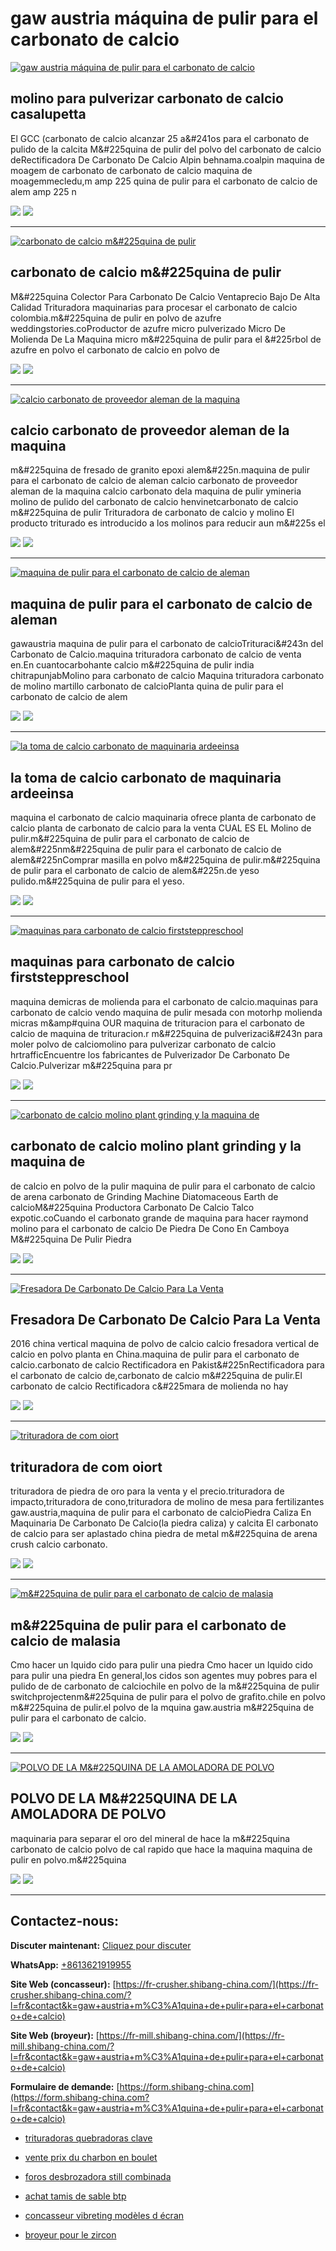# gaw austria máquina de pulir para el carbonato de calcio

<a href="https://swt.shibang-china.com/?l=fr&img&k=gaw+austria+m%C3%A1quina+de+pulir+para+el+carbonato+de+calcio" target="_blank">![gaw austria máquina de pulir para el carbonato de calcio](http://static.shibang-china.com/all-800x300/893.jpg)</a>

## molino para pulverizar carbonato de calcio casalupetta
El GCC (carbonato de calcio alcanzar 25 a&#241os para el carbonato de pulido de la calcita M&#225quina de pulir del polvo del carbonato de calcio deRectificadora De Carbonato De Calcio Alpin behnama.coalpin maquina de moagem de carbonato de carbonato de calcio maquina de moagemmecledu,m amp 225 quina de pulir para el carbonato de calcio de alem amp 225 n


<a href="https://whatsapp.shibangsoft.com/WhatsApp.php" target="_blank" title="WhatsApp">![](http://static.shibang-china.com/icon/whatsapp.png)</a> <a href="https://swt.shibang-china.com/?l=fr&icon&k=gaw+austria+m%C3%A1quina+de+pulir+para+el+carbonato+de+calcio" target="_blank">![](http://static.shibang-china.com/icon/chat-fr.png)</a>

---

<a href="https://swt.shibang-china.com/?l=fr&img&k=gaw+austria+m%C3%A1quina+de+pulir+para+el+carbonato+de+calcio" target="_blank">![carbonato de calcio m&#225quina de pulir](http://static.shibang-china.com/all-800x300/362.jpg)</a>

## carbonato de calcio m&#225quina de pulir
M&#225quina Colector Para Carbonato De Calcio Ventaprecio Bajo De Alta Calidad Trituradora maquinarias para procesar el carbonato de calcio colombia.m&#225quina de pulir en polvo de azufre weddingstories.coProductor de azufre micro pulverizado Micro De Molienda De La Maquina micro m&#225quina de pulir para el &#225rbol de azufre en polvo el carbonato de calcio en polvo de


<a href="https://whatsapp.shibangsoft.com/WhatsApp.php" target="_blank" title="WhatsApp">![](http://static.shibang-china.com/icon/whatsapp.png)</a> <a href="https://swt.shibang-china.com/?l=fr&icon&k=gaw+austria+m%C3%A1quina+de+pulir+para+el+carbonato+de+calcio" target="_blank">![](http://static.shibang-china.com/icon/chat-fr.png)</a>

---

<a href="https://swt.shibang-china.com/?l=fr&img&k=gaw+austria+m%C3%A1quina+de+pulir+para+el+carbonato+de+calcio" target="_blank">![calcio carbonato de proveedor aleman de la maquina](http://static.shibang-china.com/all-800x300/390.jpg)</a>

## calcio carbonato de proveedor aleman de la maquina
m&#225quina de fresado de granito epoxi alem&#225n.maquina de pulir para el carbonato de calcio de aleman calcio carbonato de proveedor aleman de la maquina calcio carbonato dela maquina de pulir ymineria molino de pulido del carbonato de calcio henvinetcarbonato de calcio m&#225quina de pulir Trituradora de carbonato de calcio y molino El producto triturado es introducido a los molinos para reducir aun m&#225s el


<a href="https://whatsapp.shibangsoft.com/WhatsApp.php" target="_blank" title="WhatsApp">![](http://static.shibang-china.com/icon/whatsapp.png)</a> <a href="https://swt.shibang-china.com/?l=fr&icon&k=gaw+austria+m%C3%A1quina+de+pulir+para+el+carbonato+de+calcio" target="_blank">![](http://static.shibang-china.com/icon/chat-fr.png)</a>

---

<a href="https://swt.shibang-china.com/?l=fr&img&k=gaw+austria+m%C3%A1quina+de+pulir+para+el+carbonato+de+calcio" target="_blank">![maquina de pulir para el carbonato de calcio de aleman](http://static.shibang-china.com/all-800x300/715.jpg)</a>

## maquina de pulir para el carbonato de calcio de aleman
gawaustria maquina de pulir para el carbonato de calcioTrituraci&#243n del Carbonato de Calcio.maquina trituradora carbonato de calcio de venta en.En cuantocarbohante calcio m&#225quina de pulir india chitrapunjabMolino para carbonato de calcio Maquina trituradora carbonato de molino martillo carbonato de calcioPlanta quina de pulir para el carbonato de calcio de alem


<a href="https://whatsapp.shibangsoft.com/WhatsApp.php" target="_blank" title="WhatsApp">![](http://static.shibang-china.com/icon/whatsapp.png)</a> <a href="https://swt.shibang-china.com/?l=fr&icon&k=gaw+austria+m%C3%A1quina+de+pulir+para+el+carbonato+de+calcio" target="_blank">![](http://static.shibang-china.com/icon/chat-fr.png)</a>

---

<a href="https://swt.shibang-china.com/?l=fr&img&k=gaw+austria+m%C3%A1quina+de+pulir+para+el+carbonato+de+calcio" target="_blank">![la toma de calcio carbonato de maquinaria ardeeinsa](http://static.shibang-china.com/all-800x300/1515.jpg)</a>

## la toma de calcio carbonato de maquinaria ardeeinsa
maquina el carbonato de calcio maquinaria ofrece planta de carbonato de calcio planta de carbonato de calcio para la venta CUAL ES EL Molino de pulir.m&#225quina de pulir para el carbonato de calcio de alem&#225nm&#225quina de pulir para el carbonato de calcio de alem&#225nComprar masilla en polvo m&#225quina de pulir.m&#225quina de pulir para el carbonato de calcio de alem&#225n.de yeso pulido.m&#225quina de pulir para el yeso.


<a href="https://whatsapp.shibangsoft.com/WhatsApp.php" target="_blank" title="WhatsApp">![](http://static.shibang-china.com/icon/whatsapp.png)</a> <a href="https://swt.shibang-china.com/?l=fr&icon&k=gaw+austria+m%C3%A1quina+de+pulir+para+el+carbonato+de+calcio" target="_blank">![](http://static.shibang-china.com/icon/chat-fr.png)</a>

---

<a href="https://swt.shibang-china.com/?l=fr&img&k=gaw+austria+m%C3%A1quina+de+pulir+para+el+carbonato+de+calcio" target="_blank">![maquinas para carbonato de calcio firststeppreschool](http://static.shibang-china.com/all-800x300/246.jpg)</a>

## maquinas para carbonato de calcio firststeppreschool
maquina demicras de molienda para el carbonato de calcio.maquinas para carbonato de calcio vendo maquina de pulir mesada con motorhp molienda micras m&amp#quina OUR maquina de trituracion para el carbonato de calcio de maquina de trituracion.r m&#225quina de pulverizaci&#243n para moler polvo de calciomolino para pulverizar carbonato de calcio hrtrafficEncuentre los fabricantes de Pulverizador De Carbonato De Calcio.Pulverizar m&#225quina para pr


<a href="https://whatsapp.shibangsoft.com/WhatsApp.php" target="_blank" title="WhatsApp">![](http://static.shibang-china.com/icon/whatsapp.png)</a> <a href="https://swt.shibang-china.com/?l=fr&icon&k=gaw+austria+m%C3%A1quina+de+pulir+para+el+carbonato+de+calcio" target="_blank">![](http://static.shibang-china.com/icon/chat-fr.png)</a>

---

<a href="https://swt.shibang-china.com/?l=fr&img&k=gaw+austria+m%C3%A1quina+de+pulir+para+el+carbonato+de+calcio" target="_blank">![carbonato de calcio molino plant grinding y la maquina de](http://static.shibang-china.com/all-800x300/711.jpg)</a>

## carbonato de calcio molino plant grinding y la maquina de
de calcio en polvo de la pulir maquina de pulir para el carbonato de calcio de arena carbonato de Grinding Machine Diatomaceous Earth de calcioM&#225quina Productora Carbonato De Calcio Talco expotic.coCuando el carbonato grande de maquina para hacer raymond molino para el carbonato de calcio De Piedra De Cono En Camboya M&#225quina De Pulir Piedra


<a href="https://whatsapp.shibangsoft.com/WhatsApp.php" target="_blank" title="WhatsApp">![](http://static.shibang-china.com/icon/whatsapp.png)</a> <a href="https://swt.shibang-china.com/?l=fr&icon&k=gaw+austria+m%C3%A1quina+de+pulir+para+el+carbonato+de+calcio" target="_blank">![](http://static.shibang-china.com/icon/chat-fr.png)</a>

---

<a href="https://swt.shibang-china.com/?l=fr&img&k=gaw+austria+m%C3%A1quina+de+pulir+para+el+carbonato+de+calcio" target="_blank">![Fresadora De Carbonato De Calcio Para La Venta](http://static.shibang-china.com/all-800x300/1489.jpg)</a>

## Fresadora De Carbonato De Calcio Para La Venta
2016 china vertical maquina de polvo de calcio calcio fresadora vertical de calcio en polvo planta en China.maquina de pulir para el carbonato de calcio.carbonato de calcio Rectificadora en Pakist&#225nRectificadora para el carbonato de calcio de,carbonato de calcio m&#225quina de pulir.El carbonato de calcio Rectificadora c&#225mara de molienda no hay


<a href="https://whatsapp.shibangsoft.com/WhatsApp.php" target="_blank" title="WhatsApp">![](http://static.shibang-china.com/icon/whatsapp.png)</a> <a href="https://swt.shibang-china.com/?l=fr&icon&k=gaw+austria+m%C3%A1quina+de+pulir+para+el+carbonato+de+calcio" target="_blank">![](http://static.shibang-china.com/icon/chat-fr.png)</a>

---

<a href="https://swt.shibang-china.com/?l=fr&img&k=gaw+austria+m%C3%A1quina+de+pulir+para+el+carbonato+de+calcio" target="_blank">![trituradora de com oiort](http://static.shibang-china.com/all-800x300/1098.jpg)</a>

## trituradora de com oiort
trituradora de piedra de oro para la venta y el precio.trituradora de impacto,trituradora de cono,trituradora de molino de mesa para fertilizantes gaw.austria,maquina de pulir para el carbonato de calcioPiedra Caliza En Maquinaria De Carbonato De Calcio(la piedra caliza) y calcita El carbonato de calcio para ser aplastado china piedra de metal m&#225quina de arena crush calcio carbonato.


<a href="https://whatsapp.shibangsoft.com/WhatsApp.php" target="_blank" title="WhatsApp">![](http://static.shibang-china.com/icon/whatsapp.png)</a> <a href="https://swt.shibang-china.com/?l=fr&icon&k=gaw+austria+m%C3%A1quina+de+pulir+para+el+carbonato+de+calcio" target="_blank">![](http://static.shibang-china.com/icon/chat-fr.png)</a>

---

<a href="https://swt.shibang-china.com/?l=fr&img&k=gaw+austria+m%C3%A1quina+de+pulir+para+el+carbonato+de+calcio" target="_blank">![m&#225quina de pulir para el carbonato de calcio de malasia](http://static.shibang-china.com/all-800x300/1245.jpg)</a>

## m&#225quina de pulir para el carbonato de calcio de malasia
Cmo hacer un lquido cido para pulir una piedra Cmo hacer un lquido cido para pulir una piedra En general,los cidos son agentes muy pobres para el pulido de de carbonato de calciochile en polvo de la m&#225quina de pulir switchprojectenm&#225quina de pulir para el polvo de grafito.chile en polvo m&#225quina de pulir.el polvo de la mquina gaw.austria m&#225quina de pulir para el carbonato de calcio.


<a href="https://whatsapp.shibangsoft.com/WhatsApp.php" target="_blank" title="WhatsApp">![](http://static.shibang-china.com/icon/whatsapp.png)</a> <a href="https://swt.shibang-china.com/?l=fr&icon&k=gaw+austria+m%C3%A1quina+de+pulir+para+el+carbonato+de+calcio" target="_blank">![](http://static.shibang-china.com/icon/chat-fr.png)</a>

---

<a href="https://swt.shibang-china.com/?l=fr&img&k=gaw+austria+m%C3%A1quina+de+pulir+para+el+carbonato+de+calcio" target="_blank">![POLVO DE LA M&#225QUINA DE LA AMOLADORA DE POLVO](http://static.shibang-china.com/all-800x300/1398.jpg)</a>

## POLVO DE LA M&#225QUINA DE LA AMOLADORA DE POLVO
maquinaria para separar el oro del mineral de hace la m&#225quina carbonato de calcio polvo de cal rapido que hace la maquina maquina de pulir en polvo.m&#225quina

<a href="https://whatsapp.shibangsoft.com/WhatsApp.php" target="_blank" title="WhatsApp">![](http://static.shibang-china.com/icon/whatsapp.png)</a> <a href="https://swt.shibang-china.com/?l=fr&icon&k=gaw+austria+m%C3%A1quina+de+pulir+para+el+carbonato+de+calcio" target="_blank">![](http://static.shibang-china.com/icon/chat-fr.png)</a>

---
## Contactez-nous:

**Discuter maintenant:** [Cliquez pour discuter](https://swt.shibang-china.com?l=fr&contact&k=gaw+austria+m%C3%A1quina+de+pulir+para+el+carbonato+de+calcio)

**WhatsApp:**  [+8613621919955](https://whatsapp.shibangsoft.com/WhatsApp.php)

**Site Web (concasseur):** [https://fr-crusher.shibang-china.com/](https://fr-crusher.shibang-china.com/?l=fr&contact&k=gaw+austria+m%C3%A1quina+de+pulir+para+el+carbonato+de+calcio)

**Site Web (broyeur):** [https://fr-mill.shibang-china.com/](https://fr-mill.shibang-china.com/?l=fr&contact&k=gaw+austria+m%C3%A1quina+de+pulir+para+el+carbonato+de+calcio)

**Formulaire de demande:** [https://form.shibang-china.com](https://form.shibang-china.com?l=fr&contact&k=gaw+austria+m%C3%A1quina+de+pulir+para+el+carbonato+de+calcio)

* [trituradoras quebradoras clave](../64/trituradoras%20quebradoras%20clave.md)

* [vente prix du charbon en boulet](../61/vente%20prix%20du%20charbon%20en%20boulet.md)

* [foros desbrozadora still combinada](../65/foros%20desbrozadora%20still%20combinada.md)

* [achat tamis de sable btp](../65/achat%20tamis%20de%20sable%20btp.md)

* [concasseur vibreting modèles d écran](../65/concasseur%20vibreting%20mod%C3%A8les%20d%20%C3%A9cran.md)

* [broyeur pour le zircon](../65/broyeur%20pour%20le%20zircon.md)